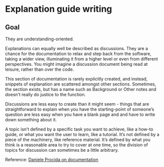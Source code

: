 # Explanation guide writing

## Goal

They are understanding-oriented.

Explanations can equally well be described as discussions. They are a chance for the documentation to relax and step back from the software, taking a wider view, illuminating it from a higher level or even from different perspectives. You might imagine a discussion document being read at leisure, rather than over the code.

This section of documentation is rarely explicitly created, and instead, snippets of explanation are scattered amongst other sections. Sometimes, the section exists, but has a name such as Background or Other notes and doesn't really do justice to the function.

Discussions are less easy to create than it might seem - things that are straightforward to explain when you have the starting-point of someone’s question are less easy when you have a blank page and and have to write down something about it.

A topic isn’t defined by a specific task you want to achieve, like a how-to guide, or what you want the user to learn, like a tutorial. It’s not defined by a piece of the machinery, like reference material. It’s defined by what you think is a reasonable area to try to cover at one time, so the division of topics for discussion can sometimes be a little arbitrary.

Reference: [Daniele Procida on documentation](https://www.divio.com/blog/documentation/) 

